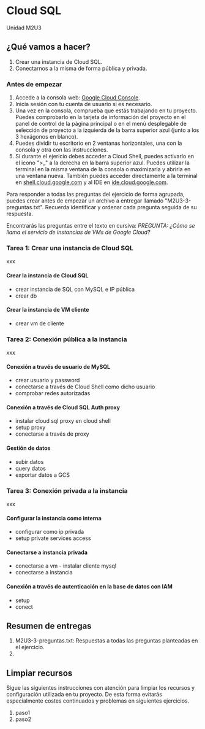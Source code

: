 # Cloud SQL
Unidad M2U3

## ¿Qué vamos a hacer?
1. Crear una instancia de Cloud SQL.
1. Conectarnos a la misma de forma pública y privada.

### Antes de empezar
1. Accede a la consola web: [Google Cloud Console](https://console.cloud.google.com).
1. Inicia sesión con tu cuenta de usuario si es necesario.
1. Una vez en la consola, comprueba que estás trabajando en tu proyecto. Puedes comprobarlo en la tarjeta de información del proyecto en el panel de control de la página principal o en el menú desplegable de selección de proyecto a la izquierda de la barra superior azul (junto a los 3 hexágonos en blanco).
1. Puedes dividir tu escritorio en 2 ventanas horizontales, una con la consola y otra con las instrucciones.
1. Si durante el ejericio debes acceder a Cloud Shell, puedes activarlo en el icono ">_" a la derecha en la barra superior azul. Puedes utilizar la terminal en la misma ventana de la consola o maximizarla y abrirla en una ventana nueva. También puedes acceder directamente a la terminal en [shell.cloud.google.com](https://shell.cloud.google.com) y al IDE en [ide.cloud.google.com](https://ide.cloud.google.com/).

Para responder a todas las preguntas del ejercicio de forma agrupada, puedes crear antes de empezar un archivo a entregar llamado "M2U3-3-preguntas.txt". Recuerda identificar y ordenar cada pregunta seguida de su respuesta.

Encontrarás las preguntas entre el texto en cursiva: *PREGUNTA: ¿Cómo se llama el servicio de instancias de VMs de Google Cloud?*

### Tarea 1: Crear una instancia de Cloud SQL
xxx

#### Crear la instancia de Cloud SQL
- crear instancia de SQL con MySQL e IP pública
- crear db

#### Crear la instancia de VM cliente
- crear vm de cliente

### Tarea 2: Conexión pública a la instancia
xxx

#### Conexión a través de usuario de MySQL
- crear usuario y password
- conectarse a través de Cloud Shell como dicho usuario
- comprobar redes autorizadas

#### Conexión a través de Cloud SQL Auth proxy
- instalar cloud sql proxy en cloud shell
- setup proxy
- conectarse a través de proxy

#### Gestión de datos
- subir datos
- query datos
- exportar datos a GCS

### Tarea 3: Conexión privada a la instancia
xxx

#### Configurar la instancia como interna
- configurar como ip privada
- setup private services access

#### Conectarse a instancia privada
- conectarse a vm - instalar cliente mysql
- conectarse a instancia

#### Conexión a través de autenticación en la base de datos con IAM
- setup
- conect

## Resumen de entregas
1. M2U3-3-preguntas.txt: Respuestas a todas las preguntas planteadas en el ejercicio.
1. [nombre de archivo]: descripción

## Limpiar recursos
Sigue las siguientes instrucciones con atención para limpiar los recursos y configuración utilizada en tu proyecto. De esta forma evitarás especialmente costes continuados y problemas en siguientes ejercicios.

1. paso1
1. paso2
